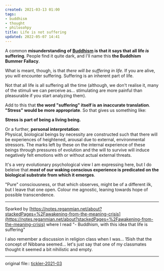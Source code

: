 ```yaml
---
created: 2021-03-13 01:00
tags:
- buddhism
- thought
- philosohpy
title: Life is not suffering
updated: 2022-05-07 14:41
---
```

   
A common **misunderstanding of [Buddhism](/not_created.md) is that it says that all life *is* suffering**. People find it quite dark, and I'll name this **the Buddhism Bummer Fallacy**.   
   
What is meant, though, is that *there will be suffering in life*. If you are alive, you will encounter suffering. Suffering is an inherent part of life.   
   
Not that all life is all suffering all the time (although, we don't realise it, many of the stimuli we can perceive as… stimulating are more painful than pleasurable if you start analyzing them).   
   
Add to this that **the word "suffering" itself is an inaccurate translation**. **"Stress" would be more appropriate**. So that gives us something like:   
   
**Stress is part of being a living being.**   
   
Or a further, **personal interpretation**:   
Physical, biological beings by necessity are constructed such that there will be experiences of heightened, arousal due to external, environmental stressors. The marks left by these on the internal experience of these beings through pressures of evolution and the will to survive will induce negatively felt emotions with or without actual external threats.   
   
It's a very evolutionary psychological view I am expressing here, but I do beleive that ***most* of our waking conscious experience is predicated on the biological substrate from which it emerges**.   
   
"Pure" consciousness, or that which observes, might be of a different ilk, but I leave that one open. Colour me agnostic, leaning towards hope of possible transcendence.   
   
   
---   
   
Sparked by [https://notes.reganmian.net/about?stackedPages=%2Fawakening-from-the-meaning-crisis](https://notes.reganmian.net/about?stackedPages=%2Fawakening-from-the-meaning-crisis) where I read "-   Buddhism, with this idea that life is suffering"   
   
I also remember a discussion in religion class when I was… 15ish that the concept of Nibbana seemed… let's just say that one of my classmates thought it seemed a bit nihilistic and empty.   
   
   
---   
original file:: [tickler-2021-03](/not_created.md)